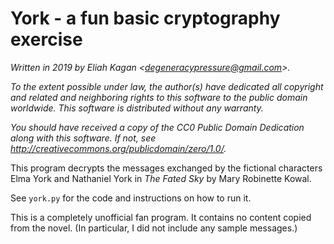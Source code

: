 # York - a fun basic cryptography exercise

*Written in 2019 by Eliah Kagan \<degeneracypressure@gmail.com\>.*

*To the extent possible under law, the author(s) have dedicated all copyright
and related and neighboring rights to this software to the public domain
worldwide. This software is distributed without any warranty.*

*You should have received a copy of the CC0 Public Domain Dedication along with
this software. If not, see
<http://creativecommons.org/publicdomain/zero/1.0/>.*

This program decrypts the messages exchanged by the fictional characters Elma
York and Nathaniel York in *The Fated Sky* by Mary Robinette Kowal.

See `york.py` for the code and instructions on how to run it.

This is a completely unofficial fan program. It contains no content copied from
the novel. (In particular, I did not include any sample messages.)
